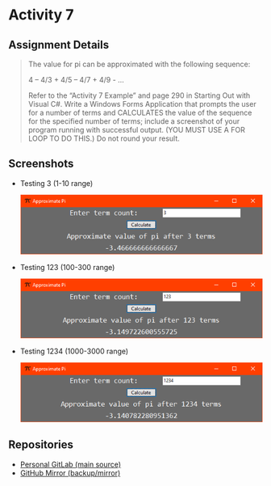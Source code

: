 # Activity 7

## Assignment Details

> The value for pi can be approximated with the following sequence:
>
> 4 – 4/3 + 4/5 – 4/7 + 4/9 - …
>
> Refer to the “Activity 7 Example” and page 290 in Starting Out with Visual C#. Write a Windows Forms Application that prompts the user for a number of terms and CALCULATES the value of the sequence for the specified number of terms; include a screenshot of your program running with successful output. (YOU MUST USE A FOR LOOP TO DO THIS.) Do not round your result.


## Screenshots

- Testing 3 (1-10 range)

  ![Testing 3](./screenshots/testing_number_3.png)

- Testing 123 (100-300 range)

  ![Testing 123](./screenshots/testing_number_123.png)

- Testing 1234 (1000-3000 range)

  ![Testing 1234](./screenshots/testing_number_1234.png)

## Repositories

- [Personal GitLab (main source)](https://gitlab.scoutchorton.io/gcu/cst-150/-/tree/master/Activity7)
- [GitHub Mirror (backup/mirror)](https://github.com/scoutchorton/cst-150/tree/master/Activity7)
